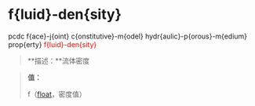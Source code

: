 # f{luid}-den{sity}
pcdc f{ace}-j{oint} c{onstitutive}-m{odel} hydr{aulic}-p{orous}-m{edium} prop{erty} <span style='color: red;'>f{luid}-den{sity}</span>
> **描述：**流体密度

> 
> **值：**
> 
> f（[float](数据类型/float/)，密度值）

